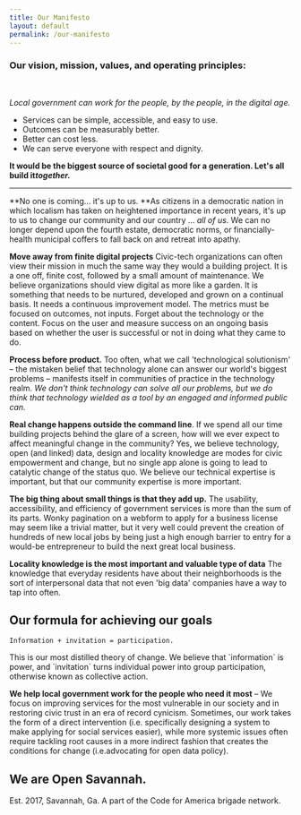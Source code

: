 ```yaml
---
title: Our Manifesto
layout: default
permalink: /our-manifesto
---
```


### Our vision, mission, values, and operating principles:

&nbsp;

*Local government can work for the people, by the people, in the digital age.*

* Services can be simple, accessible, and easy to use.
* Outcomes can be measurably better.
* Better can cost less.
* We can serve everyone with respect and dignity.

**It would be the biggest source of societal good for a generation. Let's all build it*****together.***

---

**No one is coming... it's up to us.&nbsp;**As citizens in a democratic nation in which localism has taken on heightened importance in recent years, it's up to us to change our community and our country ... *all of us*. We can no longer depend upon the fourth estate, democratic norms, or financially-health municipal coffers to fall back on and retreat into apathy.&nbsp;&nbsp;

**Move away from finite digital projects** Civic-tech organizations can often view their mission in much the same way they would a building project. It is a one off, finite cost, followed by a small amount of maintenance. We believe organizations should view digital as more like a garden. It is something that needs to be nurtured, developed and grown on a continual basis. It needs a continuous improvement model. The metrics must be focused on outcomes, not inputs. Forget about the technology or the content. Focus on the user and measure success on an ongoing basis based on whether the user is successful or not in doing what they came to do.

**Process before product.**&nbsp;Too often, what we call 'technological solutionism' – the mistaken belief that technology alone can answer our world's biggest problems – manifests itself in communities of practice in the technology realm. *We don't think technology can solve all our problems, but we do think that technology wielded as a tool by an engaged and informed public can.*

**Real change happens outside the command line**. If we spend all our time building projects behind the glare of a screen, how will we ever expect to affect meaningful change in the community? Yes, we believe technology, open (and linked) data, design and locality knowledge are modes for civic empowerment and change, but no single app alone is going to lead to catalytic change of the status quo. We believe our technical expertise is important, but that our community expertise is more important.

**The big thing about small things is that they add up.** The usability, accessibility, and efficiency of government services is more than the sum of its parts. Wonky pagination on a webform to apply for a business license may seem like a trivial matter, but it very well could prevent the creation of hundreds of new local jobs by being just a high enough barrier to entry for a would-be entrepreneur to build the next great local business.

**Locality knowledge is the most important and valuable type of data** The knowledge that everyday residents have about their neighborhoods is the sort of interpersonal data that not even 'big data' companies have a way to tap into often.

## Our formula for achieving our goals

`Information + invitation = participation. `

This is our most distilled theory of change. We believe that \`information\` is power, and \`invitation\` turns individual power into group participation, otherwise known as collective action.

**We help local government work for the people who need it most** – We focus on improving services for the most vulnerable in our society and in restoring civic trust in an era of record cynicism. Sometimes, our work takes the form of a direct intervention (i.e. specifically designing a system to make applying for social services easier), while more systemic issues often require tackling root causes in a more indirect fashion that creates the conditions for change (i.e.advocating for open data policy).

## We are Open Savannah.

Est. 2017, Savannah, Ga. A part of the Code for America brigade network.